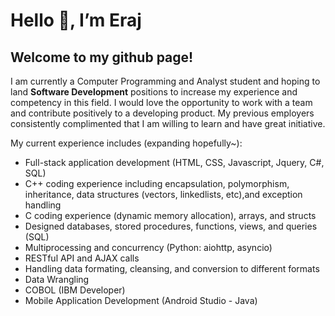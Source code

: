 # Hello 👋, I’m Eraj 
## Welcome to my github page! 

I am currently a Computer Programming and Analyst student and hoping to land **Software Development** positions to increase my experience and competency in this field. I would love the opportunity to work with a team and contribute positively to a developing product. My previous employers consistently complimented that I am willing to learn and have great initiative.

My current experience includes (expanding hopefully~):
  - Full-stack application development (HTML, CSS, Javascript, Jquery, C#, SQL) 
  - C++ coding experience including encapsulation, polymorphism, inheritance, data structures (vectors, linkedlists, etc),and exception handling
  - C coding experience (dynamic memory allocation), arrays, and structs 
  - Designed databases, stored procedures, functions, views, and queries (SQL) 
  - Multiprocessing and concurrency (Python: aiohttp, asyncio) 
  - RESTful API and AJAX calls
  - Handling data formating, cleansing, and conversion to different formats
  - Data Wrangling
  - COBOL (IBM Developer) 
  - Mobile Application Development (Android Studio - Java) 
